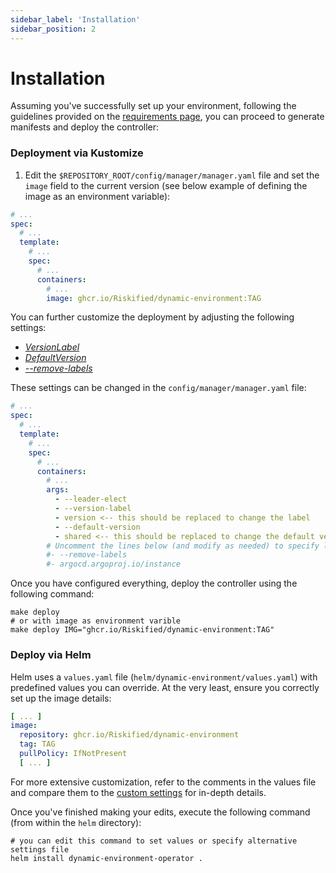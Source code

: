 ```yaml
---
sidebar_label: 'Installation'
sidebar_position: 2
---
```


# Installation

Assuming you've successfully set up your environment, following the guidelines provided on
the [requirements page](requirements.md), you can proceed to generate manifests and deploy the
controller:

### Deployment via Kustomize

1. Edit the `$REPOSITORY_ROOT/config/manager/manager.yaml` file and set the `image` field to the
   current version (see below example of defining the image as an environment variable):

```yaml
# ...
spec:
  # ...
  template:
    # ...
    spec:
      # ...
      containers:
        # ...
        image: ghcr.io/Riskified/dynamic-environment:TAG
```

You can further customize the deployment by adjusting the following settings:

* [_VersionLabel_](../references/custom-settings.md#versionlabel-and-defaultversion)
* [_DefaultVersion_](../references/custom-settings.md#versionlabel-and-defaultversion)
* [
  _--remove-labels_](../references/custom-settings.md#labels-to-remove-when-creating-overriding-deployments)

These settings can be changed in the `config/manager/manager.yaml` file:

```yaml
# ...
spec:
  # ...
  template:
    # ...
    spec:
      # ...
      containers:
        # ...
        args:
          - --leader-elect
          - --version-label
          - version <-- this should be replaced to change the label
          - --default-version
          - shared <-- this should be replaced to change the default version
        # Uncomment the lines below (and modify as needed) to specify labels to be removed (comma-separated list)
        #- --remove-labels
        #- argocd.argoproj.io/instance
```

Once you have configured everything, deploy the controller using the following command:

```shell
make deploy
# or with image as environment varible
make deploy IMG="ghcr.io/Riskified/dynamic-environment:TAG"
```

### Deploy via Helm

Helm uses a `values.yaml` file (`helm/dynamic-environment/values.yaml`) with predefined values
you can override. At the very least, ensure you correctly set up the image details:

```yaml title=values.yaml
[ ... ]
image:
  repository: ghcr.io/Riskified/dynamic-environment
  tag: TAG
  pullPolicy: IfNotPresent
  [ ... ]
```

For more extensive customization, refer to the comments in the values file and compare them to
the [custom settings](../references/custom-settings.md) for in-depth details.

Once you've finished making your edits, execute the following command (from within the `helm`
directory):

```shell
# you can edit this command to set values or specify alternative settings file
helm install dynamic-environment-operator .
```